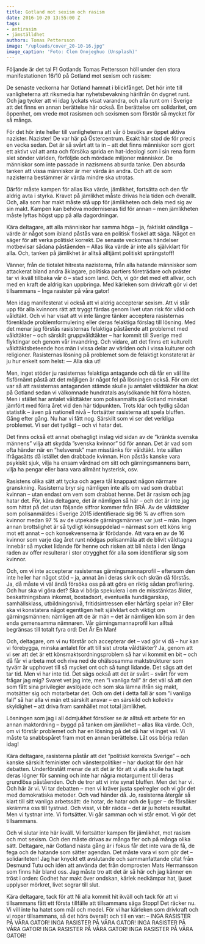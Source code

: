```yaml
---
title: Gotland mot sexism och rasism
date: 2016-10-20 13:55:00 Z
tags:
- antirasim
- jämställdhet
authors: Tomas Pettersson
image: "/uploads/cover_20-10-16.jpg"
image_caption: 'Foto: Clem Onojeghuo (Unsplash)'
---
```


Följande är det tal F! Gotlands Tomas Pettersson höll under den stora manifestationen 16/10 på Gotland mot sexism och rasism:

De senaste veckorna har Gotland hamnat i blickfånget. Det hör inte till vanligheterna att riksmedia har nyhetsbevakning härifrån ön dygnet runt. Och jag tycker att vi idag lyckats visat varandra, och alla runt om i Sverige att det finns en annan berättelse här också. En berättelse om solidaritet, om öppenhet, om vrede mot rasismen och sexismen som förstör så mycket för så många.

För det hör inte heller till vanligheterna att vår ö besöks av öppet aktiva nazister. Nazister! De var här på Östercentrum. Exakt här stod de för precis en vecka sedan. Det är så svårt att ta in – att det finns människor som gjort ett aktivt val att anta och försöka sprida en hat-ideologi som i sin rena form slet sönder världen, förföljde och mördade miljoner människor. De människor som inte passade in nazismens absurda tanke. Den absurda tanken att vissa människor är mer värda än andra. Och att de som nazisterna bestämmer är värda mindre ska utrotas.

Därför måste kampen för allas lika värde, jämlikhet, fortsätta och den får aldrig avta i styrka. Kravet på jämlikhet måste drivas hela tiden och överallt. Och, alla som har makt måste stå upp för jämlikheten och dela med sig av sin makt. Kampen kan behöva moderniseras tid för annan – men jämlikheten måste lyftas högst upp på alla dagordningar.

Kära deltagare, att alla människor har samma höga – ja, faktiskt oändliga – värde är något som ibland påstås vara en politisk floskel att säga. Något en säger för att verka politiskt korrekt. De senaste veckornas händelser motbevisar sådana påståenden – Allas lika värde är inte alls självklart för alla. Och, tanken på jämlikhet är alltså alltjämt politiskt sprängstoff!

Vänner, från de tiotalet hitresta nazisterna, från alla hatande människor som attackerat bland andra åklagare, politiska partiers företrädare och präster tar vi ikväll tillbaka vår ö – stad som land. Och, vi gör det med ett allvar, och med en kraft de aldrig kan uppbringa. Med kärleken som drivkraft gör vi det tillsammans – Inga rasister på våra gator!

Men idag manifesterat vi också att vi aldrig accepterar sexism. Att vi står upp för alla kvinnors rätt att tryggt färdas genom livet utan risk för våld och våldtäkt. Och vi har visat att vi inte längre tänker acceptera rasisternas förenklade problemformulering eller deras felaktiga förslag till lösning. Med det menar jag förstås rasisternas felaktiga påstående att problemet med våldtäkter – och särskilt gruppvåldtäkter – har kommit till Sverige med flyktingar och genom vår invandring. Och vidare, att det finns ett kulturellt våldtäktsbeteende hos män i vissa delar av världen och i vissa kulturer och religioner. Rasisternas lösning på problemet som de felaktigt konstaterat är ju hur enkelt som helst: — Alla ska ut!

Men, inget stöder ju rasisternas felaktiga antagande och då får en väl lite fisförnämt påstå att det möjligen är något fel på lösningen också. För om det var så att rasisternas antaganden stämde skulle ju antalet våldtäkter ha ökat på Gotland sedan vi välkomnade hundratals asylsökande hit förra hösten. Men i stället har antalet våldtäkter som polisanmälts på Gotland minskat jämfört med förra året vid den här tidpunkten. Trots klar och tydlig sådan statistik – även på nationell nivå – fortsätter rasisterna att spela bluffen. Gång efter gång. Nu har vi fått nog. Särskilt som vi ser det verkliga problemet. Vi ser det tydligt – och vi hatar det.

Det finns också ett annat obehagligt inslag vid sidan av de ”kränkta svenska männens” vilja att skydda ”svenska kvinnor” tid för annan. Det är vad som ofta händer när en ”helsvensk” man misstänks för våldtäkt. Inte sällan ifrågasätts då istället den drabbade kvinnan. Hon påstås kanske vara psykiskt sjuk, vilja ha ensam vårdnad om sitt och gärningsmannens barn, vilja ha pengar eller bara vara allmänt hysterisk, osv.

Rasistens olika sätt att tycka och agera tål knappast någon närmare granskning. Rasisterna bryr sig nämligen inte alls om vad som drabbat kvinnan – utan endast om vem som drabbat henne. Det är rasism och jag hatar det. För, kära deltagare, det är nämligen så här – och det är inte jag som hittat på det utan följande siffror kommer från BRÅ. Av de våldtäkter som polisanmäldes i Sverige 2015 identifierade sig 96 % av offren som kvinnor medan 97 % av de utpekade gärningsmännen var just – män. Ingen annan brottslighet är så tydligt könsuppdelad – närmast som ett köns krig mot ett annat – och konsekvenserna är förödande. Att vara en av de 16 kvinnor som varje dag året runt nödgas polisanmäla att de blivit våldtagna innebär så mycket lidande för henne och risken att bli nästa i den långa raden av offer resulterar i stor otrygghet för alla som identifierar sig som kvinnor.

Och, om vi inte accepterar rasisternas gärningsmannaprofil – eftersom den inte heller har något stöd – ja, annat än i deras skrik och skrän då förstås. Ja, då måste vi väl ändå försöka oss på att göra en riktig sådan profilering. Och hur ska vi göra det? Ska vi börja spekulera i om de misstänktas ålder, beskattningsbara inkomst, bostadsort, eventuella hundägarskap, samhällsklass, utbildningsnivå, fritidsintressen eller hårfärg spelar in? Eller ska vi konstatera något egentligen helt självklart och viktigt om gärningsmännen: nämligen att de är män – det är nämligen kön som är den enda gemensamma nämnaren. Vår gärningsmannaprofil kan alltså begränsas till totalt fyra ord: Det Är En Man!

Och, deltagare, om vi nu förstår och accepterar det – vad gör vi då – hur kan vi förebygga, minska antalet för att till sist utrota våldtäkter? Ja, genom att vi ser att det är ett könsmaktsordningsproblem så har vi kommit en bit – och då får vi arbeta mot och riva ned de ohälsosamma maktstrukturer som tyvärr är upphovet till så mycket ont och så tungt lidande. Det sägs att det tar tid. Men vi har inte tid. Det sägs också att det är svårt – svårt för vem frågar jag mig? Svaret vet jag inte, men ”i vanliga fall” är det väl så att den som fått sina privilegier avslöjade och som ska lämna ifrån sig makt, motsätter sig och motarbetar det. Och om det i detta fall är som ”i vanliga fall” så har alla vi män ett särskilt ansvar – en särskild och kollektiv skyldighet – att driva fram samhället mot total jämlikhet.

Lösningen som jag i all ödmjukhet försöker se är alltså ett arbete för en annan maktordning – byggd på tanken om jämlikhet – allas lika värde. Och, om vi förstår problemet och har en lösning på det då har vi inget val. Vi måste ta snabbspåret fram mot en annan berättelse. Låt oss börja redan idag!

Kära deltagare, rasisterna påstår att det ”politiskt korrekta Sverige” – och kanske särskilt feminister och vänsterpolitiker – har duckat för den här debatten. Underförstått menar de att det är för att vi alla skulle ha tagit deras lögner för sanning och inte har några motargument till deras grundlösa påståenden. Och de tror att vi inte synat bluffen. Men det har vi. Och här är vi. Vi tar debatten – men vi kräver justa spelregler och vi gör det med demokratiska metoder. Och vad händer då. Jo, rasisterna återgår så klart till sitt vanliga arbetssätt: de hotar, de hatar och de ljuger – de försöker skrämma oss till tystnad. Och visst, vi blir rädda – det är ju hotets resultat. Men vi tystnar inte. Vi fortsätter. Vi går samman och vi står emot. Vi gör det tillsammans.

Och vi slutar inte här ikväll. Vi fortsätter kampen för jämlikhet, mot rasism och mot sexism. Och den måste drivas av många fler och på många olika sätt. Deltagare, när Gotland nästa gång är i fokus får det inte vara de få, de fega och de hatande som sätter agendan. Det måste vara vi som gör det – solidariteten! Jag har knyckt ett avslutande och sammanfattande citat från Desmund Tutu och idén att använda det från domprosten Mats Hermansson som finns här bland oss. Jag måste tro att det är så här och jag känner en tröst i orden: Godhet har makt över ondskan, kärlek nedkämpar hat, ljuset upplyser mörkret, livet segrar till slut.

Kära deltagare, tack för att Ni alla kommit hit ikväll och tack för att vi tillsammans fått ett första tillfälle att tillsammans säga Stopp! Det räcker nu. Vi vill inte ha hatet som mål och medel. För vi har kärleken som drivkraft och vi ropar tillsammans, så det hörs överallt och till en var: – INGA RASISTER PÅ VÅRA GATOR! INGA RASISTER PÅ VÅRA GATOR! INGA RASISTER PÅ VÅRA GATOR! INGA RASISTER PÅ VÅRA GATOR! INGA RASISTER PÅ VÅRA GATOR!